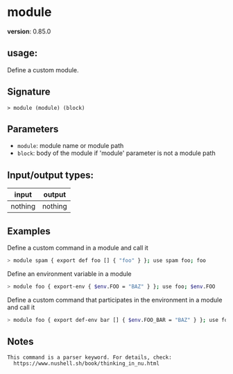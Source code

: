 # module

**version**: 0.85.0

## **usage**:

Define a custom module.

## Signature

`> module (module) (block)`

## Parameters

- `module`: module name or module path
- `block`: body of the module if 'module' parameter is not a module path

## Input/output types:

| input   | output  |
| ------- | ------- |
| nothing | nothing |

## Examples

Define a custom command in a module and call it

```bash
> module spam { export def foo [] { "foo" } }; use spam foo; foo
```

Define an environment variable in a module

```bash
> module foo { export-env { $env.FOO = "BAZ" } }; use foo; $env.FOO
```

Define a custom command that participates in the environment in a module and call it

```bash
> module foo { export def-env bar [] { $env.FOO_BAR = "BAZ" } }; use foo bar; bar; $env.FOO_BAR
```

## Notes

```text
This command is a parser keyword. For details, check:
  https://www.nushell.sh/book/thinking_in_nu.html
```

